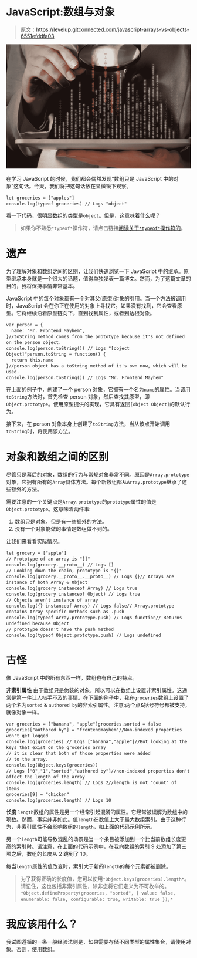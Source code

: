 # JavaScript:数组与对象

> 原文：<https://levelup.gitconnected.com/javascript-arrays-vs-objects-6551efddfa03>

![](img/12a438957bddb53b6b64fc9de78f836b.png)

在学习 JavaScript 的时候，我们都会偶然发现“数组只是 JavaScript 中的对象”这句话。今天，我们将把这句话放在显微镜下观察。

```
let groceries = ["apples"]
console.log(typeof groceries) // Logs "object"
```

看一下代码，很明显数组的类型是`object`。但是，这意味着什么呢？

> 如果你不熟悉`*typeof*`操作符，请点击链接[阅读关于`*typeof*`操作符的](https://developer.mozilla.org/en/docs/Web/JavaScript/Reference/Operators/typeof)。

# 遗产

为了理解对象和数组之间的区别，让我们快速浏览一下 JavaScript 中的继承。原型继承本身就是一个很大的话题，值得单独发表一篇博文。然而，为了这篇文章的目的，我将保持事情非常基本。

JavaScript 中的每个对象都有一个对其父(原型)对象的引用。当一个方法被调用时，JavaScript 会在你正在使用的对象上寻找它。如果没有找到，它会查看原型。它将继续沿着原型链向下，直到找到属性，或者到达根对象。

```
var person = {
  name: "Mr. Frontend Mayhem",
}//toString method comes from the prototype because it's not defined on the person object.
console.log(person.toString()) // Logs "[object Object]"person.toString = function() {
  return this.name
}//person object has a toString method of it's own now, which will be used.
console.log(person.toString()) // Logs "Mr. Frontend Mayhem"
```

在上面的例子中，创建了一个 person 对象，它拥有一个名为`name`的属性。当调用`toString`方法时，首先检查 person 对象，然后查找其原型，即`Object.prototype`。使用原型提供的实现，它具有返回`[object Object]`的默认行为。

接下来，在 person 对象本身上创建了`toString`方法，当从该点开始调用`toString`时，将使用该方法。

# 对象和数组之间的区别

尽管只是幕后的对象，数组的行为与常规对象非常不同。原因是`Array.prototype`对象，它拥有所有的`Array`具体方法。每个新数组都从`Array.prototype`继承了这些额外的方法。

需要注意的一个关键点是`Array.prototype`的`prototype`属性的值是`Object.prototype`。这意味着两件事:

1.  数组只是对象，但是有一些额外的方法。
2.  没有一个对象能做的事情是数组做不到的。

让我们来看看实际情况。

```
let grocery = ["apple"]
// Prototype of an array is "[]"
console.log(grocery.__proto__) // Logs []
// Looking down the chain, prototype is "{}"
console.log(grocery.__proto__.__proto__) // Logs {}// Arrays are instance of both Array & Object'
console.log(grocery instanceof Array) // Logs true
console.log(grocery instanceof Object) // Logs true
// Objects aren't instance of array
console.log({} instanceof Array) // Logs false// Array.prototype contains Array specific methods such as .push
console.log(typeof Array.prototype.push) // Logs function// Returns undefined because Object
// prototype doesn't have the push method
console.log(typeof Object.prototype.push) // Logs undefined
```

# 古怪

像 JavaScript 中的所有东西一样，数组也有自己的特点。

**非索引属性**
由于数组只是伪装的对象，所以可以在数组上设置非索引属性。这通常是第一件让人措手不及的事情。在下面的例子中，我在`groceries`数组上设置了两个名为`sorted` & `authored by`的非索引属性。注意:两个点&括号符号都被支持，就像对象一样。

```
var groceries = ["banana", "apple"]groceries.sorted = false
groceries["authored by"] = "frontendmayhem"//Non-indexed properties won't get logged
console.log(groceries) // Logs ["banana","apple"]//But looking at the keys that exist on the groceries array
// it is clear that both of those properties were added
// to the array.
console.log(Object.keys(groceries))
// Logs ["0","1","sorted","authored by"]//non-indexed properties don't affect the length of the array
console.log(groceries.length) // Logs 2//length is not "count" of items
groceries[9] = "chicken"
console.log(groceries.length) // Logs 10
```

**长度**
`length`数组的属性是另一个经常引起混淆的属性。它经常被误解为数组中的项数。然而，事实并非如此。值`length`在数值上大于最大数组索引。由于这种行为，非索引属性不会影响数组的`length`，如上面的代码示例所示。

另一个`length`可能导致混乱的场景是当一个条目被添加到一个比当前数组长度更高的索引时。请注意，在上面的代码示例中，在我向数组的索引 9 处添加了第三项之后，数组的长度从 2 跳到了 10。

每当`length`属性的值改变时，索引大于新的`length`的每个元素都被删除。

> 为了获得正确的长度值，您可以使用`*Object.keys(groceries).length*`。请记住，这也包括非索引属性，除非您将它们定义为不可枚举的。`*Object.defineProperty(groceries, "sorted", { value: false, enumerable: false, configurable: true, writable: true });*`

# 我应该用什么？

我试图遵循的一条一般经验法则是，如果需要存储不同类型的属性集合，请使用对象。否则，使用数组。